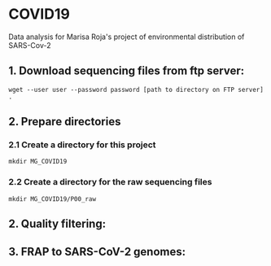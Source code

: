 # COVID19
Data analysis for Marisa Roja's project of environmental distribution of SARS-Cov-2

## 1. Download sequencing files from ftp server: 

`wget --user user --password password [path to directory on FTP server] .`

## 2. Prepare directories

### 2.1 Create a directory for this project

`mkdir MG_COVID19`

### 2.2 Create a directory for the raw sequencing files

`mkdir MG_COVID19/P00_raw`


## 2. Quality filtering:

## 3. FRAP to SARS-CoV-2 genomes: 


